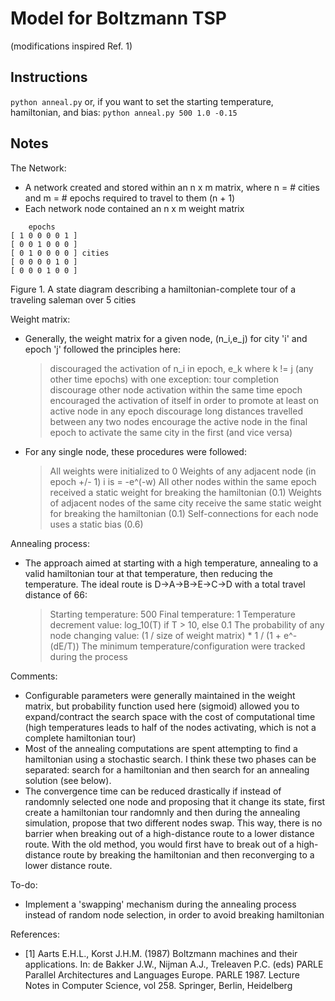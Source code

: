 # Model for Boltzmann TSP
(modifications inspired Ref. 1)

## Instructions
`python anneal.py`
or, if you want to set the starting temperature, hamiltonian, and bias:
`python anneal.py 500 1.0 -0.15`

## Notes
The Network:
- A network created and stored within an n x m matrix, where n = # cities and m = # epochs required to travel to them (n + 1)
- Each network node contained an n x m weight matrix

```   
    epochs
[ 1 0 0 0 0 1 ]
[ 0 0 1 0 0 0 ]
[ 0 1 0 0 0 0 ] cities
[ 0 0 0 0 1 0 ]
[ 0 0 0 1 0 0 ]
```
Figure 1. A state diagram describing a hamiltonian-complete tour of a traveling saleman over 5 cities

Weight matrix:
- Generally, the weight matrix for a given node, (n_i,e_j) for city 'i' and epoch 'j' followed the principles here:
    > discouraged the activation of n_i in epoch, e_k where k != j (any other time epochs) with one exception: tour completion
    > discourage other node activation within the same time epoch
    > encouraged the activation of itself in order to promote at least on active node in any epoch
    > discourage long distances travelled between any two nodes
    > encourage the active node in the final epoch to activate the same city in the first (and vice versa)
- For any single node, these procedures were followed:
    > All weights were initialized to 0
    > Weights of any adjacent node (in epoch +/- 1) i is = -e^(-w)
    > All other nodes within the same epoch received a static weight for breaking the hamiltonian (0.1)
    > Weights of adjacent nodes of the same city receive the same static weight for breaking the hamiltonian (0.1)
    > Self-connections for each node uses a static bias (0.6)

Annealing process:
- The approach aimed at starting with a high temperature, annealing to a valid hamiltonian tour at that temperature, then reducing the temperature. The ideal route is D->A->B->E->C->D with a total travel distance of 66:
    > Starting temperature: 500
    > Final temperature: 1
    > Temperature decrement value: log_10(T) if T > 10, else 0.1
    > The probability of any node changing value: (1 / size of weight matrix) * 1 / (1 + e^-(dE/T))
    > The minimum temperature/configuration were tracked during the process

Comments:
 - Configurable parameters were generally maintained in the weight matrix, but probability function used here (sigmoid) allowed you to expand/contract the search space with the cost of computational time (high temperatures leads to half of the nodes activating, which is not a complete hamiltonian tour)
 - Most of the annealing computations are spent attempting to find a hamiltonian using a stochastic search. I think these two phases can be separated: search for a hamiltonian and then search for an annealing solution (see below).
 - The convergence time can be reduced drastically if instead of randomnly selected one node and proposing that it change its state, first create a hamiltonian tour randomnly and then during the annealing simulation, propose that two different nodes swap. This way, there is no barrier when breaking out of a high-distance route to a lower distance route. With the old method, you would first have to break out of a high-distance route by breaking the hamiltonian and then reconverging to a lower distance route.

To-do:
 - Implement a 'swapping' mechanism during the annealing process instead of random node selection, in order to avoid breaking hamiltonian

References:
- [1] Aarts E.H.L., Korst J.H.M. (1987) Boltzmann machines and their applications. In: de Bakker J.W., Nijman A.J., Treleaven P.C. (eds) PARLE Parallel Architectures and Languages Europe. PARLE 1987. Lecture Notes in Computer Science, vol 258. Springer, Berlin, Heidelberg
